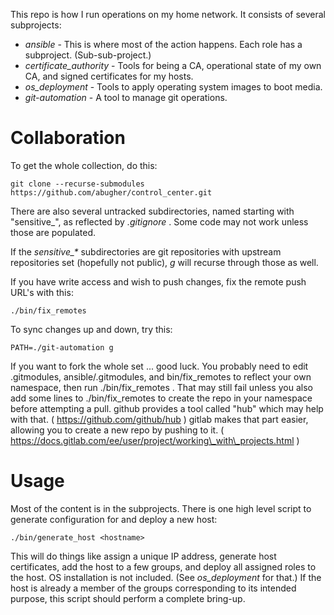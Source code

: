 This repo is how I run operations on my home network.  It consists of several
subprojects:

* *ansible* - This is where most of the action happens.  Each role has a subproject.  (Sub-sub-project.)
* *certificate\_authority* - Tools for being a CA, operational state of my own CA, and signed certificates for my hosts.
* *os\_deployment* - Tools to apply operating system images to boot media.
* *git-automation* - A tool to manage git operations.

# Collaboration

To get the whole collection, do this:

    git clone --recurse-submodules https://github.com/abugher/control_center.git

There are also several untracked subdirectories, named starting with
"sensitive\_", as reflected by *.gitignore* .  Some code may not work unless
those are populated.

If the *sensitive\_\** subdirectories are git repositories with upstream
repositories set (hopefully not public), *g* will recurse through those as
well.

If you have write access and wish to push changes, fix the remote push URL's
with this:

    ./bin/fix_remotes

To sync changes up and down, try this:

    PATH=./git-automation g

If you want to fork the whole set ... good luck.  You probably need to edit
.gitmodules, ansible/.gitmodules, and bin/fix\_remotes to reflect your own
namespace, then run ./bin/fix\_remotes .  That may still fail unless you also add
some lines to ./bin/fix\_remotes to create the repo in your namespace before
attempting a pull.  github provides a tool called "hub" which may help with
that.  ( https://github.com/github/hub )  gitlab makes that part easier,
allowing you to create a new repo by pushing to it.  (
https://docs.gitlab.com/ee/user/project/working\_with\_projects.html )

# Usage

Most of the content is in the subprojects.  There is one high level script to
generate configuration for and deploy a new host:

    ./bin/generate_host <hostname>

This will do things like assign a unique IP address, generate host
certificates, add the host to a few groups, and deploy all assigned roles to
the host.  OS installation is not included.  (See *os\_deployment* for that.)
If the host is already a member of the groups corresponding to its intended
purpose, this script should perform a complete bring-up.
